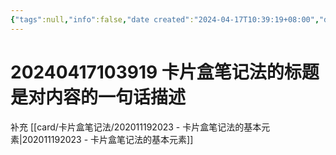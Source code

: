 ```yaml
---
{"tags":null,"info":false,"date created":"2024-04-17T10:39:19+08:00","date modified":"2024-04-17T11:13:28+08:00","dg-publish":true,"permalink":"/card/20240417103919 卡片盒笔记法的标题是对内容的一句话描述/","dgPassFrontmatter":true,"noteIcon":"2","created":"2024-04-17T10:39:19+08:00","updated":"2024-04-17T10:40:13+08:00"}
---
```



# 20240417103919 卡片盒笔记法的标题是对内容的一句话描述

补充 [[card/卡片盒笔记法/202011192023 - 卡片盒笔记法的基本元素\|202011192023 - 卡片盒笔记法的基本元素]] 
